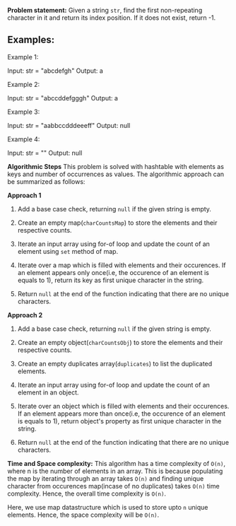 **Problem statement:**
Given a string `str`, find the first non-repeating character in it and return its index position. If it does not exist, return -1.

## Examples:
Example 1:

Input: str = "abcdefgh"
Output: a

Example 2: 

Input: str = "abccddefgggh"
Output: a

Example 3: 

Input: str = "aabbccdddeeeff"
Output: null

Example 4: 

Input: str = ""
Output: null

**Algorithmic Steps**
This problem is solved with hashtable with elements as keys and number of occurrences as values. The algorithmic approach can be summarized as follows: 

**Approach 1**
1. Add a base case check, returning `null` if the given string is empty.
   
2. Create an empty map(`charCountsMap`) to store the elements and their respective counts.
    
3. Iterate an input array using for-of loop and update the count of an element using `set` method of map.
4. Iterate over a map which is filled with elements and their occurences. If an element appears only once(i.e, the occurence of an element is equals to 1), return its key as first unique character in the string.

5. Return `null` at the end of the function indicating that there are no unique characters.

**Approach 2**
1. Add a base case check, returning `null` if the given string is empty.

2. Create an empty object(`charCountsObj`) to store the elements and their respective counts.

3. Create an empty duplicates array(`duplicates`) to list the duplicated elements.
    
3. Iterate an input array using for-of loop and update the count of an element in an object.
   
4. Iterate over an object which is filled with elements and their occurences. If an element appears more than once(i.e, the occurence of an element is equals to 1), return object's property as first unique character in the string.

5. Return `null` at the end of the function indicating that there are no unique characters.


**Time and Space complexity:**
This algorithm has a time complexity of `O(n)`, where n is the number of elements in an array. This is because populating the map by iterating through an array takes `O(n)` and finding unique character from occurences map(incase of no duplicates) takes `O(n)` time complexity. Hence, the overall time complexity is `O(n)`.

Here, we use map datastructure which is used to store upto `n` unique elements. Hence, the space complexity will be `O(n)`.
